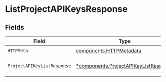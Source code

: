# ListProjectAPIKeysResponse


## Fields

| Field                                                                                         | Type                                                                                          | Required                                                                                      | Description                                                                                   |
| --------------------------------------------------------------------------------------------- | --------------------------------------------------------------------------------------------- | --------------------------------------------------------------------------------------------- | --------------------------------------------------------------------------------------------- |
| `HTTPMeta`                                                                                    | [components.HTTPMetadata](../../models/components/httpmetadata.md)                            | :heavy_check_mark:                                                                            | N/A                                                                                           |
| `ProjectAPIKeyListResponse`                                                                   | [*components.ProjectAPIKeyListResponse](../../models/components/projectapikeylistresponse.md) | :heavy_minus_sign:                                                                            | Project API keys listed successfully.                                                         |